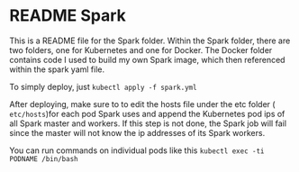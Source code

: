 # README Spark

This is a README file for the Spark folder. Within the Spark folder, there are two folders, one for Kubernetes and one
for Docker. The Docker folder contains code I used to build my own Spark image, which then referenced within the spark
yaml file. 

To simply deploy, just ```kubectl apply -f spark.yml``` 

After deploying, make sure to to edit the hosts file under the etc folder (``` etc/hosts```)for each pod Spark uses
and append the Kubernetes pod ips of all Spark master and workers. If this step is not done, the Spark job will fail since
the master will not know the ip addresses of its Spark workers. 

You can run commands on individual pods like this ```kubectl exec -ti PODNAME /bin/bash```
